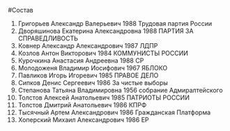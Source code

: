 #Состав
1. Григорьев Александр Валерьевич 1988 Трудовая партия России
2. Дворяшинова Екатерина Александровна 1988 ПАРТИЯ ЗА СПРАВЕДЛИВОСТЬ
3. Ковнер Александр Александрович 1987 ЛДПР
4. Козлов Антон Викторович 1984 КОММУНИСТЫ РОССИИ
5. Курочкина Анастасия Андреевна 1988 СР
6. Молодоженя Владимир Иосифович 1967 ЯБЛОКО
7. Павликов Игорь Игоревич 1985 ПРАВОЕ ДЕЛО
8. Сипков Денис Сергеевич 1986 За чистые выборы
9. Степанова Татьяна Владимировна 1956 собрание Адмиралтейского
10. Толстов Алексей Анатольевич 1985 ПАТРИОТЫ РОССИИ
11. Толстов Дмитрий Анатольевич 1986 КПРФ
12. Тысячный Артем Александрович 1986 Гражданская Платформа
13. Хоперский Михаил Александрович 1986 ЕР

